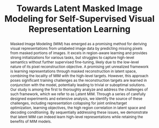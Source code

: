 ---
id:             2024-latent-mim
title:          "Towards Latent Masked Image Modeling for Self-Supervised Visual Representation Learning"
authors:        [Yibing, Abhinav, Me]
venue:          European Conference on Computer Vision (ECCV), Milan, 2024.
year:           "2024-07"
thumbnail:      https://yibingwei-1.github.io/images/latentMIM.png
bibtex:         "@InProceedings{wei2024lmim,<br>&emsp;title={Towards Latent Masked Image Modeling for Self-Supervised Visual Representation Learning},<br>&emsp;author={Yibing Wei and Abhinav Gupta and Pedro Morgado},<br>&emsp;booktitle={European Conference on Computer Vision (ECCV)},<br>&emsp;year={2024}<br>}"
links:
    paper:      https://arxiv.org/abs/2407.15837
    bibtex:     assets/publications/2024-latent-mim/ref.txt
    code:       https://github.com/yibingwei-1/LatentMIM
    website:    https://yibingwei-1.github.io/projects/lmim/lmim.html

layout: project
short_title: Latent Masked Image Modeling
abstract: "Masked Image Modeling (MIM) has emerged as a promising method for deriving visual representations from unlabeled image data by predicting missing pixels from masked portions of images. It excels in region-aware learning and provides strong initializations for various tasks, but struggles to capture high-level semantics without further supervised fine-tuning, likely due to the low-level nature of its pixel reconstruction objective. A promising yet unrealized framework is learning representations through masked reconstruction in latent space, combining the locality of MIM with the high-level targets. However, this approach poses significant training challenges as the reconstruction targets are learned in conjunction with the model, potentially leading to trivial or suboptimal solutions. Our study is among the first to thoroughly analyze and address the challenges of such framework, which we refer to as Latent MIM. Through a series of carefully designed experiments and extensive analysis, we identify the source of these challenges, including representation collapsing for joint online/target optimization, learning objectives, the high region correlation in latent space and decoding conditioning. By sequentially addressing these issues, we demonstrate that latent MIM can indeed learn high-level representations while retaining the benefits of MIM models."
video_embed: https://www.youtube.com/embed/TkZ-eQVErFQ
---